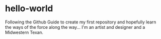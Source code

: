 # hello-world
Following the Github Guide to create my first repository and hopefully learn the ways of the force along the way...
I'm an artist and designer and a Midwestern Texan. 
